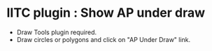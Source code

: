 # IITC plugin : Show AP under draw

- Draw Tools plugin required. 
- Draw circles or polygons and click on "AP Under Draw" link.
